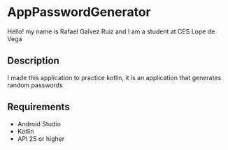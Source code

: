 # AppPasswordGenerator
Hello! my name is Rafael Galvez Ruiz and I am a student at CES Lope de Vega
<br />
## Description
I made this application to practice kotlin, it is an application that generates random passwords
<br />
## Requirements
* Android Studio
* Kotlin
* API 25 or higher
